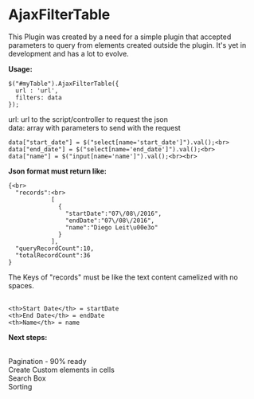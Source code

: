 # AjaxFilterTable

This Plugin was created by a need for a simple plugin that accepted parameters to query from elements created outside the plugin. It's yet in development and has a lot to evolve.

**Usage:**

```
$("#myTable").AjaxFilterTable({
  url : 'url',
  filters: data
});
```
url: url to the script/controller to request the json<br>
data: array with parameters to send with the request<br>
```
data["start_date"] = $("select[name='start_date']").val();<br>
data["end_date"] = $("select[name='end_date']").val();<br>
data["name"] = $("input[name='name']").val();<br><br>
```
**Json format must return like:**<br>
```
{<br>
  "records":<br>
            [
              {
                "startDate":"07\/08\/2016",
                "endDate":"07\/08\/2016",
                "name":"Diego Leit\u00e3o"
              }
            ],
  "queryRecordCount":10,
  "totalRecordCount":36
}
```
The Keys of "records" must be like the text content<th> camelized with no spaces.<br><br>
```
<th>Start Date</th> = startDate
<th>End Date</th> = endDate
<th>Name</th> = name
```

**Next steps:**<br><br>

Pagination - 90% ready<br>
Create Custom elements in cells<br>
Search Box<br>
Sorting<br>
